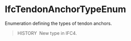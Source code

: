 # IfcTendonAnchorTypeEnum

Enumeration defining the types of tendon anchors.

> HISTORY&nbsp; New type in IFC4.
